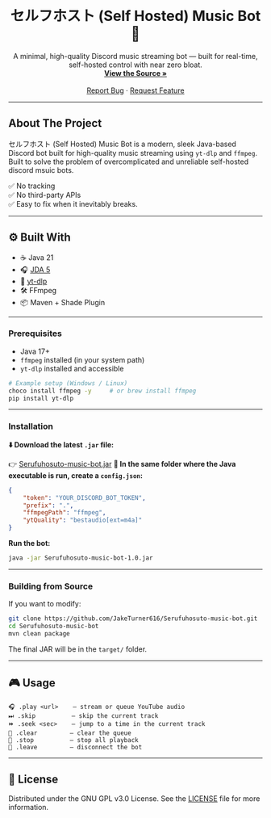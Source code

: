 <a name="readme-top"></a>


<br />
<div align="center">
  <h1>セルフホスト (Self Hosted) Music Bot 🎵</h1>
  <p align="center">
    A minimal, high-quality Discord music streaming bot — built for real-time, self-hosted control with near zero bloat.
    <br />
    <a href="https://github.com/JakeTurner616/Serufuhosuto-music-bot"><strong>View the Source »</strong></a>
    <br />
    <br />
    <a href="https://github.com/JakeTurner616/Serufuhosuto-music-bot/issues">Report Bug</a>
    ·
    <a href="https://github.com/JakeTurner616/Serufuhosuto-music-bot/issues">Request Feature</a>
  </p>
</div>

---

## About The Project

セルフホスト (Self Hosted) Music Bot is a modern, sleek Java-based Discord bot built for high-quality music streaming using `yt-dlp` and `ffmpeg`. Built to solve the problem of overcomplicated and unreliable self-hosted discord msuic bots.

✅ No tracking  
✅ No third-party APIs  
✅ Easy to fix when it inevitably breaks.


---

## ⚙️ Built With

- ☕ Java 21  
- 🎧 [JDA 5](https://github.com/discord-jda/JDA)  
- 🧪 [yt-dlp](https://github.com/yt-dlp/yt-dlp)  
- 🛠 FFmpeg  
- 📦 Maven + Shade Plugin 

---

### Prerequisites

- Java 17+
- `ffmpeg` installed (in your system path)
- `yt-dlp` installed and accessible

```bash
# Example setup (Windows / Linux)
choco install ffmpeg -y     # or brew install ffmpeg
pip install yt-dlp
````

---

### Installation

**⬇️ Download the latest `.jar` file:**

👉 [Serufuhosuto-music-bot.jar](https://github.com/JakeTurner616/Serufuhosuto-music-bot/releases/latest)
**📁 In the same folder where the Java executable is run, create a `config.json`:**

```json
{
    "token": "YOUR_DISCORD_BOT_TOKEN",
    "prefix": ".",
    "ffmpegPath": "ffmpeg",
    "ytQuality": "bestaudio[ext=m4a]"
}
```

**Run the bot:**

```bash
java -jar Serufuhosuto-music-bot-1.0.jar
```

---

### Building from Source

If you want to modify:

```bash
git clone https://github.com/JakeTurner616/Serufuhosuto-music-bot.git
cd Serufuhosuto-music-bot
mvn clean package
```

The final JAR will be in the `target/` folder.

---

## 🎮 Usage

```text
🎧 .play <url>    – stream or queue YouTube audio
⏭ .skip          – skip the current track
⏩ .seek <sec>    – jump to a time in the current track
🧹 .clear         – clear the queue
🛑 .stop          – stop all playback
👋 .leave         – disconnect the bot
```




---

## 📜 License

Distributed under the GNU GPL v3.0 License. See the [LICENSE](LICENSE) file for more information.

